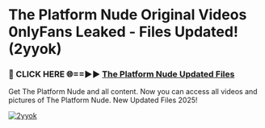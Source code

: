 # The Platform Nude Original Videos 0nlyFans Leaked - Files Updated! (2yyok)

<h3>🔴 CLICK HERE 🌐==►► <a href="https://tinyurl.com/5h6xmrr3" rel="nofollow">The Platform Nude Updated Files</a></h3>

Get The Platform Nude and all content. Now you can access all videos and pictures of The Platform Nude. New Updated Files 2025!

[![2yyok](https://i.imgur.com/KVD873Z.gif)](https://tinyurl.com/5h6xmrr3)
